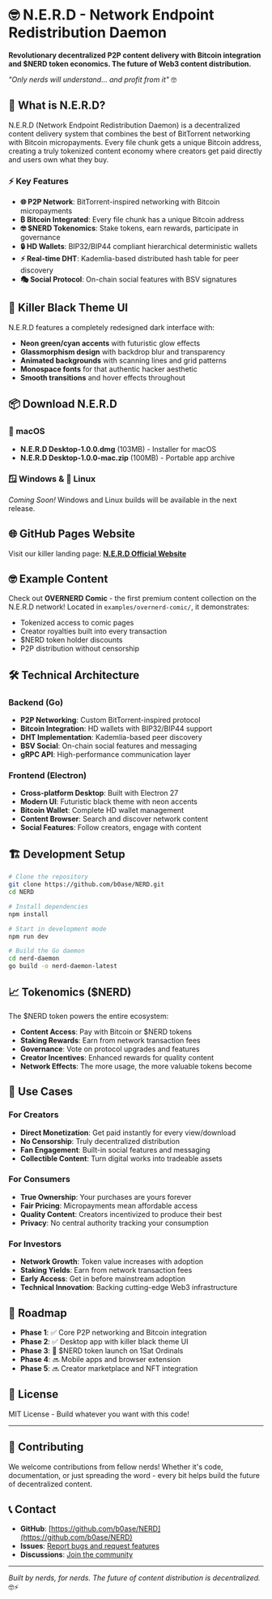 # 🤓 N.E.R.D - Network Endpoint Redistribution Daemon

**Revolutionary decentralized P2P content delivery with Bitcoin integration and $NERD token economics. The future of Web3 content distribution.**

*"Only nerds will understand... and profit from it"* 🤓

## 🚀 What is N.E.R.D?

N.E.R.D (Network Endpoint Redistribution Daemon) is a decentralized content delivery system that combines the best of BitTorrent networking with Bitcoin micropayments. Every file chunk gets a unique Bitcoin address, creating a truly tokenized content economy where creators get paid directly and users own what they buy.

### ⚡ Key Features

- **🌐 P2P Network**: BitTorrent-inspired networking with Bitcoin micropayments
- **₿ Bitcoin Integrated**: Every file chunk has a unique Bitcoin address 
- **🤓 $NERD Tokenomics**: Stake tokens, earn rewards, participate in governance
- **🔒 HD Wallets**: BIP32/BIP44 compliant hierarchical deterministic wallets
- **⚡ Real-time DHT**: Kademlia-based distributed hash table for peer discovery
- **🎭 Social Protocol**: On-chain social features with BSV signatures

## 🎨 Killer Black Theme UI

N.E.R.D features a completely redesigned dark interface with:
- **Neon green/cyan accents** with futuristic glow effects
- **Glassmorphism design** with backdrop blur and transparency
- **Animated backgrounds** with scanning lines and grid patterns
- **Monospace fonts** for that authentic hacker aesthetic
- **Smooth transitions** and hover effects throughout

## 📦 Download N.E.R.D

### 🍎 macOS
- **N.E.R.D Desktop-1.0.0.dmg** (103MB) - Installer for macOS
- **N.E.R.D Desktop-1.0.0-mac.zip** (100MB) - Portable app archive

### 🪟 Windows & 🐧 Linux
*Coming Soon!* Windows and Linux builds will be available in the next release.

## 🌐 GitHub Pages Website

Visit our killer landing page: **[N.E.R.D Official Website](https://b0ase.github.io/NERD/)**

## 🤓 Example Content

Check out **OVERNERD Comic** - the first premium content collection on the N.E.R.D network! Located in `examples/overnerd-comic/`, it demonstrates:

- Tokenized access to comic pages
- Creator royalties built into every transaction
- $NERD token holder discounts
- P2P distribution without censorship

## 🛠 Technical Architecture

### Backend (Go)
- **P2P Networking**: Custom BitTorrent-inspired protocol
- **Bitcoin Integration**: HD wallets with BIP32/BIP44 support
- **DHT Implementation**: Kademlia-based peer discovery
- **BSV Social**: On-chain social features and messaging
- **gRPC API**: High-performance communication layer

### Frontend (Electron)
- **Cross-platform Desktop**: Built with Electron 27
- **Modern UI**: Futuristic black theme with neon accents
- **Bitcoin Wallet**: Complete HD wallet management
- **Content Browser**: Search and discover network content
- **Social Features**: Follow creators, engage with content

## 🏗 Development Setup

```bash
# Clone the repository
git clone https://github.com/b0ase/NERD.git
cd NERD

# Install dependencies
npm install

# Start in development mode
npm run dev

# Build the Go daemon
cd nerd-daemon
go build -o nerd-daemon-latest
```

## 📈 Tokenomics ($NERD)

The $NERD token powers the entire ecosystem:

- **Content Access**: Pay with Bitcoin or $NERD tokens
- **Staking Rewards**: Earn from network transaction fees
- **Governance**: Vote on protocol upgrades and features
- **Creator Incentives**: Enhanced rewards for quality content
- **Network Effects**: The more usage, the more valuable tokens become

## 🎯 Use Cases

### For Creators
- **Direct Monetization**: Get paid instantly for every view/download
- **No Censorship**: Truly decentralized distribution
- **Fan Engagement**: Built-in social features and messaging
- **Collectible Content**: Turn digital works into tradeable assets

### For Consumers  
- **True Ownership**: Your purchases are yours forever
- **Fair Pricing**: Micropayments mean affordable access
- **Quality Content**: Creators incentivized to produce their best
- **Privacy**: No central authority tracking your consumption

### For Investors
- **Network Growth**: Token value increases with adoption
- **Staking Yields**: Earn from network transaction fees
- **Early Access**: Get in before mainstream adoption
- **Technical Innovation**: Backing cutting-edge Web3 infrastructure

## 🔮 Roadmap

- **Phase 1**: ✅ Core P2P networking and Bitcoin integration
- **Phase 2**: ✅ Desktop app with killer black theme UI
- **Phase 3**: 🚧 $NERD token launch on 1Sat Ordinals
- **Phase 4**: 🔜 Mobile apps and browser extension
- **Phase 5**: 🔜 Creator marketplace and NFT integration

## 📄 License

MIT License - Build whatever you want with this code!

---

## 🤝 Contributing

We welcome contributions from fellow nerds! Whether it's code, documentation, or just spreading the word - every bit helps build the future of decentralized content.

## 📞 Contact

- **GitHub**: [https://github.com/b0ase/NERD](https://github.com/b0ase/NERD)
- **Issues**: [Report bugs and request features](https://github.com/b0ase/NERD/issues)
- **Discussions**: [Join the community](https://github.com/b0ase/NERD/discussions)

---

*Built by nerds, for nerds. The future of content distribution is decentralized.* 🤓⚡